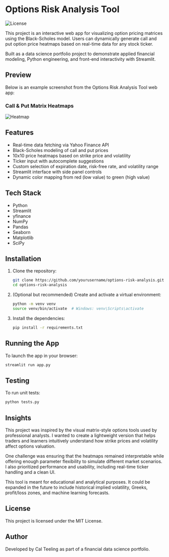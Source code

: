 # Options Risk Analysis Tool
![License](https://img.shields.io/badge/License-MIT-green.svg)

This project is an interactive web app for visualizing option pricing matrices using the Black-Scholes model. Users can dynamically generate call and put option price heatmaps based on real-time data for any stock ticker.

Built as a data science portfolio project to demonstrate applied financial modeling, Python engineering, and front-end interactivity with Streamlit.

## Preview

Below is an example screenshot from the Options Risk Analysis Tool web app:

### Call & Put Matrix Heatmaps
![Heatmap](<img width="3420" height="1968" alt="HeatmapScreenshot" src="https://github.com/user-attachments/assets/6f20ddbd-cac9-4705-aeb1-5343f4b25c6b" />
)

## Features

- Real-time data fetching via Yahoo Finance API
- Black-Scholes modeling of call and put prices
- 10x10 price heatmaps based on strike price and volatility
- Ticker input with autocomplete suggestions
- Custom selection of expiration date, risk-free rate, and volatility range
- Streamlit interface with side panel controls
- Dynamic color mapping from red (low value) to green (high value)

## Tech Stack

- Python
- Streamlit
- yfinance
- NumPy
- Pandas
- Seaborn
- Matplotlib
- SciPy

## Installation

1. Clone the repository:

   ```bash
   git clone https://github.com/yourusername/options-risk-analysis.git
   cd options-risk-analysis
   ```

2. (Optional but recommended) Create and activate a virtual environment:

   ```bash
   python -m venv venv
   source venv/bin/activate  # Windows: venv\Scripts\activate
   ```

3. Install the dependencies:

   ```bash
   pip install -r requirements.txt
   ```

## Running the App

To launch the app in your browser:

```bash
streamlit run app.py
```

## Testing

To run unit tests:

```bash
python tests.py
```

## Insights

This project was inspired by the visual matrix-style options tools used by professional analysts. I wanted to create a lightweight version that helps traders and learners intuitively understand how strike prices and volatility affect options valuation.

One challenge was ensuring that the heatmaps remained interpretable while offering enough parameter flexibility to simulate different market scenarios. I also prioritized performance and usability, including real-time ticker handling and a clean UI.

This tool is meant for educational and analytical purposes. It could be expanded in the future to include historical implied volatility, Greeks, profit/loss zones, and machine learning forecasts.

## License

This project is licensed under the MIT License.

## Author

Developed by Cal Teeling as part of a financial data science portfolio.
